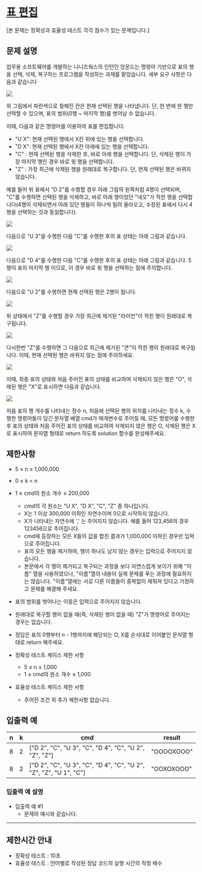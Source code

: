 # [표 편집](https://school.programmers.co.kr/learn/courses/30/lessons/81303)

[본 문제는 정확성과 효율성 테스트 각각 점수가 있는 문제입니다.]

## 문제 설명

업무용 소프트웨어를 개발하는 니니즈웍스의 인턴인 앙몬드는 명령어 기반으로 표의 행을 선택, 삭제, 복구하는 프로그램을 작성하는 과제를 맡았습니다. 세부 요구 사항은 다음과 같습니다

![](https://grepp-programmers.s3.ap-northeast-2.amazonaws.com/files/production/d8e89054-53ba-4222-a485-dc56893f45e4/table_1.png)

위 그림에서 파란색으로 칠해진 칸은 현재 선택된 행을 나타냅니다. 단, 한 번에 한 행만 선택할 수 있으며, 표의 범위(0행 ~ 마지막 행)를 벗어날 수 없습니다.

이때, 다음과 같은 명령어를 이용하여 표를 편집합니다.

* "U X": 현재 선택된 행에서 X칸 위에 있는 행을 선택합니다.
* "D X": 현재 선택된 행에서 X칸 아래에 있는 행을 선택합니다.
* "C" : 현재 선택된 행을 삭제한 후, 바로 아래 행을 선택합니다. 단, 삭제된 행이 가장 마지막 행인 경우 바로 윗 행을 선택합니다.
* "Z" : 가장 최근에 삭제된 행을 원래대로 복구합니다. 단, 현재 선택된 행은 바뀌지 않습니다.

예를 들어 위 표에서 "D 2"를 수행할 경우 아래 그림의 왼쪽처럼 4행이 선택되며, "C"를 수행하면 선택된 행을 삭제하고, 바로 아래 행이었던 "네오"가 적힌 행을 선택합니다(4행이 삭제되면서 아래 있던 행들이
하나씩 밀려 올라오고, 수정된 표에서 다시 4행을 선택하는 것과 동일합니다).

![](https://grepp-programmers.s3.ap-northeast-2.amazonaws.com/files/production/453bbb71-df69-4be2-a223-67361878202c/table_2.png)

다음으로 "U 3"을 수행한 다음 "C"를 수행한 후의 표 상태는 아래 그림과 같습니다.

![](https://grepp-programmers.s3.ap-northeast-2.amazonaws.com/files/production/61261fa2-701d-4db5-9aa2-a56dd85a3dbf/table_3.png)

다음으로 "D 4"를 수행한 다음 "C"를 수행한 후의 표 상태는 아래 그림과 같습니다. 5행이 표의 마지막 행 이므로, 이 경우 바로 윗 행을 선택하는 점에 주의합니다.

![](https://grepp-programmers.s3.ap-northeast-2.amazonaws.com/files/production/b1a63278-be97-4e3a-a653-5a6aa0f477ba/table_4.png)

다음으로 "U 2"를 수행하면 현재 선택된 행은 2행이 됩니다.

![](https://grepp-programmers.s3.ap-northeast-2.amazonaws.com/files/production/b1189eff-e4ee-4119-bb55-a1f06e388c29/table_5.png)

위 상태에서 "Z"를 수행할 경우 가장 최근에 제거된 "라이언"이 적힌 행이 원래대로 복구됩니다.

![](https://grepp-programmers.s3.ap-northeast-2.amazonaws.com/files/production/0a386d19-0391-46a7-8086-9f36db31940d/table_6.png)

다시한번 "Z"를 수행하면 그 다음으로 최근에 제거된 "콘"이 적힌 행이 원래대로 복구됩니다. 이때, 현재 선택된 행은 바뀌지 않는 점에 주의하세요.

![](https://grepp-programmers.s3.ap-northeast-2.amazonaws.com/files/production/8900360f-bf0b-449b-a508-98918a14ef1d/table_7.png)

이때, 최종 표의 상태와 처음 주어진 표의 상태를 비교하여 삭제되지 않은 행은 "O", 삭제된 행은 "X"로 표시하면 다음과 같습니다.

![](https://grepp-programmers.s3.ap-northeast-2.amazonaws.com/files/production/87a31aeb-50fb-4c0d-9f6b-8427632b582e/table_8.png)

처음 표의 행 개수를 나타내는 정수 n, 처음에 선택된 행의 위치를 나타내는 정수 k, 수행한 명령어들이 담긴 문자열 배열 cmd가 매개변수로 주어질 때, 모든 명령어를 수행한 후 표의 상태와 처음 주어진 표의
상태를 비교하여 삭제되지 않은 행은 O, 삭제된 행은 X로 표시하여 문자열 형태로 return 하도록 solution 함수를 완성해주세요.

## 제한사항

* 5 ≤ n ≤ 1,000,000
* 0 ≤ k < n
* 1 ≤ cmd의 원소 개수 ≤ 200,000
    * cmd의 각 원소는 "U X", "D X", "C", "Z" 중 하나입니다.
    * X는 1 이상 300,000 이하인 자연수이며 0으로 시작하지 않습니다.
    * X가 나타내는 자연수에 ',' 는 주어지지 않습니다. 예를 들어 123,456의 경우 123456으로 주어집니다.
    * cmd에 등장하는 모든 X들의 값을 합친 결과가 1,000,000 이하인 경우만 입력으로 주어집니다.
    * 표의 모든 행을 제거하여, 행이 하나도 남지 않는 경우는 입력으로 주어지지 않습니다.
    * 본문에서 각 행이 제거되고 복구되는 과정을 보다 자연스럽게 보이기 위해 "이름" 열을 사용하였으나, "이름"열의 내용이 실제 문제를 푸는 과정에 필요하지는 않습니다. "이름"열에는 서로 다른 이름들이
      중복없이 채워져 있다고 가정하고 문제를 해결해 주세요.
* 표의 범위를 벗어나는 이동은 입력으로 주어지지 않습니다.
* 원래대로 복구할 행이 없을 때(즉, 삭제된 행이 없을 때) "Z"가 명령어로 주어지는 경우는 없습니다.
* 정답은 표의 0행부터 n - 1행까지에 해당되는 O, X를 순서대로 이어붙인 문자열 형태로 return 해주세요.


* 정확성 테스트 케이스 제한 사항
    * 5 ≤ n ≤ 1,000
    * 1 ≤ cmd의 원소 개수 ≤ 1,000


* 효율성 테스트 케이스 제한 사항
    * 주어진 조건 외 추가 제한사항 없습니다.

## 입출력 예

| n | k | cmd                                                               | result     |
|---|---|-------------------------------------------------------------------|------------|
| 8 | 2 | ["D 2", "C", "U 3", "C", "D 4", "C", "U 2", "Z", "Z"]             | "OOOOXOOO" |
| 8 | 2 | ["D 2", "C", "U 3", "C", "D 4", "C", "U 2", "Z", "Z", "U 1", "C"] | "OOXOXOOO" |

### 입출력 예 설명

* 입출력 예 #1
    * 문제의 예시와 같습니다.

---

## 제한시간 안내
* 정확성 테스트 : 10초
* 효율성 테스트 : 언어별로 작성된 정답 코드의 실행 시간의 적정 배수